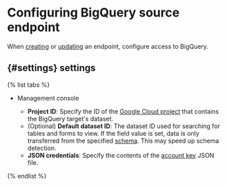 # Configuring BigQuery source endpoint

When [creating](../index.md#create) or [updating](../index.md#update) an endpoint, configure access to BigQuery.

## {#settings} settings

{% list tabs %}

- Management console

   * **Project ID**: Specify the ID of the [Google Cloud project](https://cloud.google.com/resource-manager/docs/creating-managing-projects) that contains the BigQuery target's dataset.
   * (Optional) **Default dataset ID**: The dataset ID used for searching for tables and forms to view. If the field value is set, data is only transferred from the specified [schema](https://cloud.google.com/bigquery/docs/datasets-intro). This may speed up schema detection.
   * **JSON credentials**: Specify the contents of the [account key](https://cloud.google.com/iam/docs/creating-managing-service-account-keys) JSON file.

{% endlist %}
